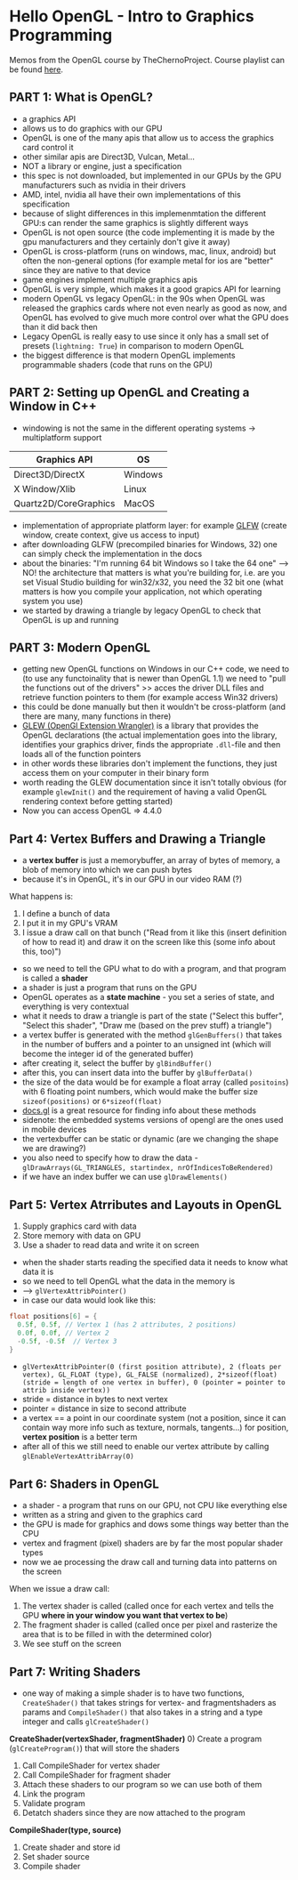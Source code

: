 # Hello OpenGL - Intro to Graphics Programming
Memos from the OpenGL course by TheChernoProject. Course playlist can be found [here](https://www.youtube.com/playlist?list=PLlrATfBNZ98foTJPJ_Ev03o2oq3-GGOS2).

## PART 1: What is OpenGL?
- a graphics API
- allows us to do graphics with our GPU
- OpenGL is one of the many apis that allow us to access the graphics card control it
- other similar apis are Direct3D, Vulcan, Metal...
- NOT a library or engine, just a specification
- this spec is not downloaded, but implemented in our GPUs by the GPU manufacturers such as nvidia in their drivers
- AMD, intel, nvidia all have their own implementations of this specification
- because of slight differences in this implemenmtation the different GPU:s can render the same graphics is slightly different ways
- OpenGL is not open source (the code implementing it is made by the gpu manufacturers and they certainly don't give it away)
- OpenGL is cross-platform (runs on windows, mac, linux, android) but often the non-general options (for example metal for ios are "better" since they are native to that device
- game engines implement multiple graphics apis
- OpenGL is very simple, which makes it a good grapics API for learning
- modern OpenGL vs legacy OpenGL: in the 90s when OpenGL was released the graphics cards where not even nearly as good as now, and OpenGL has evolved to give much more control over what the GPU does than it did back then
- Legacy OpenGL is really easy to use since it only has a small set of presets (`lightning: True`) in comparison to modern OpenGL
- the biggest difference is that modern OpenGL implements programmable shaders (code that runs on the GPU) 

## PART 2: Setting up OpenGL and Creating a Window in C++
- windowing is not the same in the different operating systems -> multiplatform support

| Graphics API | OS |
|---------------|----|
| Direct3D/DirectX | Windows |
| X Window/Xlib | Linux |
| Quartz2D/CoreGraphics | MacOS |

- implementation of appropriate platform layer: for example [GLFW](https://www.glfw.org/) (create window, create context, give us access to input)
- after downloading GLFW (precompiled binaries for Windows, 32) one can simply check the implementation in the docs
- about the binaries: "I'm running 64 bit Windows so I take the 64 one" --> NO! the architecture that matters is what you're building for, i.e. are you set Visual Studio building for win32/x32, you need the 32 bit one (what matters is how you compile your application, not which operating system you use)
- we started by drawing a triangle by legacy OpenGL to check that OpenGL is up and running

## PART 3: Modern OpenGL
- getting new OpenGL functions on Windows in our C++ code, we need to (to use any functoinality that is newer than OpenGL 1.1) we need to "pull the functions out of the drivers" >> acces the driver DLL files and retrieve function pointers to them (for example access Win32 drivers)
- this could be done manually but then it wouldn't be cross-platform (and there are many, many functions in there)
- [GLEW (OpenGl Extension Wrangler)](https://en.wikipedia.org/wiki/OpenGL_Extension_Wrangler_Library) is a library that provides the OpenGL declarations (the actual implementation goes into the library, identifies your graphics driver, finds the appropriate `.dll`-file and then loads all of the function pointers
- in other words these libraries don't implement the functions, they just access them on your computer in their binary form
- worth reading the GLEW documentation since it isn't totally obvious (for example `glewInit()` and the requirement of having a valid OpenGL rendering context before getting started)
- Now you can access OpenGL => 4.4.0

## Part 4: Vertex Buffers and Drawing a Triangle
- a **vertex buffer** is just a memorybuffer, an array of bytes of memory, a blob of memory into which we can push bytes
- because it's in OpenGL, it's in our GPU in our video RAM (?)

What happens is:
1) I define a bunch of data
2) I put it in my GPU's VRAM
3) I issue a draw call on that bunch ("Read from it like this (insert definition of how to read it) and draw it on the screen like this (some info about this, too)")

- so we need to tell the GPU what to do with a program, and that program is called a **shader**
- a shader is just a program that runs on the GPU
- OpenGL operates as a **state machine** - you set a series of state, and everything is very contextual
- what it needs to draw a triangle is part of the state ("Select this buffer", "Select this shader", "Draw me (based on the prev stuff) a triangle")
- a vertex buffer is generated with the method `glGenBuffers()` that takes in the number of buffers and a pointer to an unsigned int (which will become the integer id of the generated buffer)
- after creating it, select the buffer by `glBindBuffer()`
- after this, you can insert data into the buffer by `glBufferData()`
- the size of the data would be for example a float array (called `positoins`) with 6 floating point numbers, which would make the buffer size `sizeof(positions)` or `6*sizeof(float)`
- [docs.gl](docs.gl) is a great resource for finding info about these methods
- sidenote: the embedded systems versions of opengl are the ones used in mobile devices
- the vertexbuffer can be static or dynamic (are we changing the shape we are drawing?)
- you also need to specify how to draw the data - `glDrawArrays(GL_TRIANGLES, startindex, nrOfIndicesToBeRendered)`
- if we have an index buffer we can use `glDrawElements()`

## Part 5: Vertex Atrributes and Layouts in OpenGL
1) Supply graphics card with data
2) Store memory with data on GPU
3) Use a shader to read data and write it on screen

- when the shader starts reading the specified data it needs to know what data it is
- so we need to tell OpenGL what the data in the memory is
- --> `glVertexAttribPointer()` 
- in case our data would look like this: 
```cpp
float positions[6] = {
  0.5f, 0.5f, // Vertex 1 (has 2 attributes, 2 positions)
  0.0f, 0.0f, // Vertex 2
  -0.5f, -0.5f  // Vertex 3
}
```
- `glVertexAttribPointer(0 (first position attribute), 2 (floats per vertex), GL_FLOAT (type), GL_FALSE (normalized), 2*sizeof(float) (stride = length of one vertex in buffer), 0 (pointer = pointer to attrib inside vertex))`
- stride = distance in bytes to next vertex
- pointer = distance in size to second attribute
- a vertex == a point in our coordinate system (not a position, since it can contain way more info such as texture, normals, tangents...) for position, **vertex position** is a  better term
- after all of this we still need to enable our vertex attribute by calling `glEnableVertexAttribArray(0)`

## Part 6: Shaders in OpenGL
- a shader - a program that runs on our GPU, not CPU like everything else
- written as a string and given to the graphics card
- the GPU is made for graphics and dows some things way better than the CPU
- vertex and fragment (pixel) shaders are by far the most popular shader types
- now we ae processing the draw call and turning data into patterns on the screen

When we issue a draw call:
1) The vertex shader is called (called once for each vertex and tells the GPU **where in your window you want that vertex to be**)
2) The fragment shader is called (called once per pixel and rasterize the area that is to be filled in with the determined color) 
3) We see stuff on the screen

## Part 7: Writing Shaders
- one way of making a simple shader is to have two functions, `CreateShader()` that takes strings for vertex- and fragmentshaders as params and `CompileShader()` that also takes in a string and a type integer and calls `glCreateShader()`

**CreateShader(vertexShader, fragmentShader)**
0) Create a program (`glCreateProgram()`) that will store the shaders
1) Call CompileShader for vertex shader
2) Call CompileShader for fragment shader
3) Attach these shaders to our program so we can use both of them
4) Link the program
5) Validate program
6) Detatch shaders since they are now attached to the program

**CompileShader(type, source)**
1) Create shader and store id
2) Set shader source
3) Compile shader








